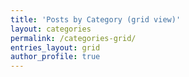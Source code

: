 ```yaml
---
title: 'Posts by Category (grid view)'
layout: categories
permalink: /categories-grid/
entries_layout: grid
author_profile: true
---
```


